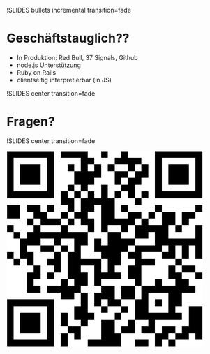 !SLIDES bullets incremental transition=fade

# **Geschäftstauglich?**?

* In Produktion: Red Bull, 37 Signals, Github
* node.js Unterstützung
* Ruby on Rails
* clientseitig interpretierbar (in JS)

!SLIDES center transition=fade

# Fragen?

!SLIDES center transition=fade

![QR Code](images/qrcode.png)